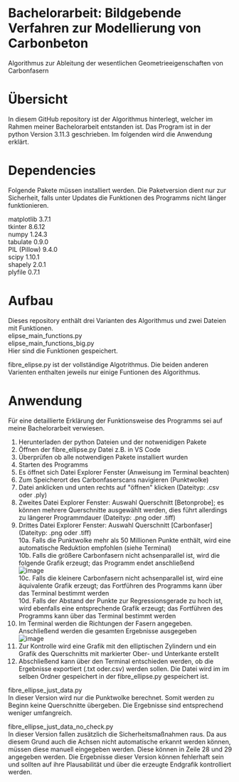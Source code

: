 # Bachelorarbeit: Bildgebende Verfahren zur Modellierung von Carbonbeton
Algorithmus zur Ableitung der wesentlichen Geometrieeigenschaften von Carbonfasern

# Übersicht
In diesem GitHub repository ist der Algorithmus hinterlegt, welcher im Rahmen meiner Bachelorarbeit entstanden ist. Das Program ist in der python Version 3.11.3 geschrieben. Im folgenden wird die Anwendung erklärt.

# Dependencies
Folgende Pakete müssen installiert werden. Die Paketversion dient nur zur Sicherheit, falls unter Updates die Funktionen des Programms nicht länger funktionieren.

matplotlib 3.7.1  <br />
tkinter 8.6.12 <br />
numpy 1.24.3 <br />
tabulate 0.9.0 <br />
PIL (Pillow) 9.4.0 <br />
scipy 1.10.1 <br />
shapely 2.0.1 <br />
plyfile 0.7.1 <br />

# Aufbau
Dieses repository enthält drei Varianten des Algorithmus und zwei Dateien mit Funktionen.  <br />
elipse_main_functions.py  <br />
elipse_main_functions_big.py  <br />
Hier sind die Funktionen gespeichert.

fibre_elipse.py ist der vollständige Algotrithmus. Die beiden anderen Varienten enthalten jeweils nur einige Funtionen des Algorithmus.

# Anwendung
Für eine detaillierte Erklärung der Funktionsweise des Programms sei auf meine Bachelorarbeit verwiesen.
1. Herunterladen der python Dateien und der notwenidigen Pakete
2. Öffnen der fibre_ellipse.py Datei z.B. in VS Code
3. Überprüfen ob alle notwendigen Pakete installiert wurden
4. Starten des Programms
5. Es öffnet sich Datei Explorer Fenster (Anweisung im Terminal beachten)
6. Zum Speicherort des Carbonfaserscans navigieren (Punktwolke)
7. Datei anklicken und unten rechts auf "öffnen" klicken (Dateityp: .csv oder .ply)
8. Zweites Datei Explorer Fenster: Auswahl Querschnitt [Betonprobe]; es können mehrere Querschnitte ausgewählt werden, dies führt allerdings zu längerer Programmdauer (Dateityp: .png oder .tiff)
9. Drittes Datei Explorer Fenster: Auswahl Querschnitt [Carbonfaser] (Dateityp: .png oder .tiff)<br />
10a.   Falls die Punktwolke mehr als 50 Millionen Punkte enthält, wird eine automatische Reduktion empfohlen (siehe Terminal)<br />
10b.   Falls die größere Carbonfasern nicht achsenparallel ist, wird die folgende Grafik erzeugt; das Programm endet anschließend<br />
![image](https://github.com/JulianKrusche/Bachelorarbeit/assets/74180794/75815fad-4c24-4625-a9b6-f8aeb0e3810c)<br />
10c.   Falls die kleinere Carbonfasern nicht achsenparallel ist, wird eine äquivalente Grafik erzeugt; das Fortführen des Programms kann über das Terminal bestimmt werden<br />
10d.   Falls der Abstand der Punkte zur Regressionsgerade zu hoch ist, wird ebenfalls eine entsprechende Grafik erzeugt; das Fortführen des Programms kann über das Terminal bestimmt werden<br />
11. Im Terminal werden die Richtungen der Fasern angegeben. Anschließend werden die gesamten Ergebnisse ausgegeben<br />
    ![image](https://github.com/JulianKrusche/Bachelorarbeit/assets/74180794/837f276d-7eb0-4f17-b46a-a0169c3fd571)<br />
12. Zur Kontrolle wird eine Grafik mit den elliptischen Zylindern und ein Grafik des Querschnitts mit markierter Ober- und Unterkante erstellt
13. Abschließend kann über den Terminal entschieden werden, ob die Ergebnisse exportiert (.txt oder.csv) werden sollen. Die Datei wird im im selben Ordner gespeichert in der fibre_ellipse.py gespeichert ist.


fibre_ellipse_just_data.py <br />
In dieser Version wird nur die Punktwolke berechnet. Somit werden zu Beginn keine Querschnitte übergeben. Die Ergebnisse sind entsprechend weniger umfangreich. <br />

fibre_ellipse_just_data_no_check.py <br />
In dieser Version fallen zusätzlich die Sicherheitsmaßnahmen raus. Da aus diesem Grund auch die Achsen nicht automatische erkannt werden können, müssen diese manuell eingegeben werden. Diese können in Zeile 28 und 29 angegeben werden. Die Ergebnisse dieser Version können fehlerhaft sein und sollten auf ihre Plausabilität und über die erzeugte Endgrafik kontrolliert werden.

